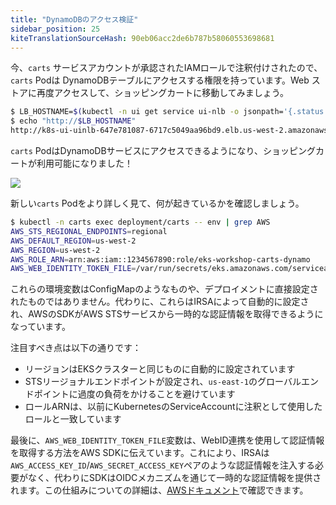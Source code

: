 ```yaml
---
title: "DynamoDBのアクセス検証"
sidebar_position: 25
kiteTranslationSourceHash: 90eb06acc2de6b787b58060553698681
---
```


今、`carts` サービスアカウントが承認されたIAMロールで注釈付けされたので、`carts` Podは DynamoDBテーブルにアクセスする権限を持っています。Web ストアに再度アクセスして、ショッピングカートに移動してみましょう。

```bash
$ LB_HOSTNAME=$(kubectl -n ui get service ui-nlb -o jsonpath='{.status.loadBalancer.ingress[*].hostname}{"\n"}')
$ echo "http://$LB_HOSTNAME"
http://k8s-ui-uinlb-647e781087-6717c5049aa96bd9.elb.us-west-2.amazonaws.com
```

`carts` PodはDynamoDBサービスにアクセスできるようになり、ショッピングカートが利用可能になりました！

<Browser url="http://k8s-ui-uinlb-647e781087-6717c5049aa96bd9.elb.us-west-2.amazonaws.com/cart">
<img src={require('@site/static/img/sample-app-screens/shopping-cart.webp').default}/>
</Browser>

新しい`carts` Podをより詳しく見て、何が起きているかを確認しましょう。

```bash
$ kubectl -n carts exec deployment/carts -- env | grep AWS
AWS_STS_REGIONAL_ENDPOINTS=regional
AWS_DEFAULT_REGION=us-west-2
AWS_REGION=us-west-2
AWS_ROLE_ARN=arn:aws:iam::1234567890:role/eks-workshop-carts-dynamo
AWS_WEB_IDENTITY_TOKEN_FILE=/var/run/secrets/eks.amazonaws.com/serviceaccount/token
```

これらの環境変数はConfigMapのようなものや、デプロイメントに直接設定されたものではありません。代わりに、これらはIRSAによって自動的に設定され、AWSのSDKがAWS STSサービスから一時的な認証情報を取得できるようになっています。

注目すべき点は以下の通りです：

- リージョンはEKSクラスターと同じものに自動的に設定されています
- STSリージョナルエンドポイントが設定され、`us-east-1`のグローバルエンドポイントに過度の負荷をかけることを避けています
- ロールARNは、以前にKubernetesのServiceAccountに注釈として使用したロールと一致しています

最後に、`AWS_WEB_IDENTITY_TOKEN_FILE`変数は、WebID連携を使用して認証情報を取得する方法をAWS SDKに伝えています。これにより、IRSAは`AWS_ACCESS_KEY_ID`/`AWS_SECRET_ACCESS_KEY`ペアのような認証情報を注入する必要がなく、代わりにSDKはOIDCメカニズムを通じて一時的な認証情報を提供されます。この仕組みについての詳細は、[AWSドキュメント](https://docs.aws.amazon.com/IAM/latest/UserGuide/id_roles_providers_oidc.html)で確認できます。
